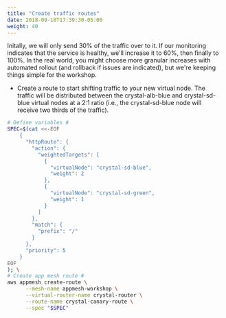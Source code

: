 ```yaml
---
title: "Create traffic routes"
date: 2018-09-18T17:39:30-05:00
weight: 40
---
```


Initally, we will only send 30% of the traffic over to it. If our monitoring indicates that the service is healthy, we'll increase it to 60%, then finally to 100%. In the real world, you might choose more granular increases with automated rollout (and rollback if issues are indicated), but we're keeping things simple for the workshop.

* Create a route to start shifting traffic to your new virtual node. The traffic will be distributed between the crystal-alb-blue and crystal-sd-blue virtual nodes at a 2:1 ratio (i.e., the crystal-sd-blue node will receive two thirds of the traffic).

```bash
# Define variables #
SPEC=$(cat <<-EOF
    { 
      "httpRoute": {
        "action": { 
          "weightedTargets": [
            {
              "virtualNode": "crystal-sd-blue",
              "weight": 2
            },
            {
              "virtualNode": "crystal-sd-green",
              "weight": 1
            }          
          ]
        },
        "match": {
          "prefix": "/"
        }
      },
      "priority": 5
    }
EOF
); \
# Create app mesh route #
aws appmesh create-route \
      --mesh-name appmesh-workshop \
      --virtual-router-name crystal-router \
      --route-name crystal-canary-route \
      --spec "$SPEC"
```